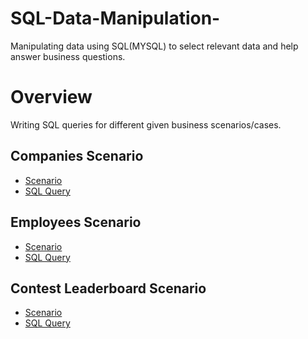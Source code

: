 # SQL-Data-Manipulation-
Manipulating data using SQL(MYSQL) to select relevant data and help answer business questions. 
# Overview
Writing SQL queries for different given business scenarios/cases.

## Companies Scenario
- [Scenario](https://github.com/mrMartinManyaka/SQL-Data-Manipulation-/blob/main/companyScenario.PNG)
- [SQL Query](https://github.com/mrMartinManyaka/SQL-Data-Manipulation-/blob/main/companyquery.PNG)

## Employees Scenario
- [Scenario](https://github.com/mrMartinManyaka/SQL-Data-Manipulation-/blob/main/employeeScenario.PNG)
- [SQL Query](https://github.com/mrMartinManyaka/SQL-Data-Manipulation-/blob/main/employeeQuery.PNG)

## Contest Leaderboard Scenario
- [Scenario](https://github.com/mrMartinManyaka/SQL-Data-Manipulation-/blob/main/constestScenario.PNG)
- [SQL Query](https://github.com/mrMartinManyaka/SQL-Data-Manipulation-/blob/main/ContestLeaderBQuery.PNG)

